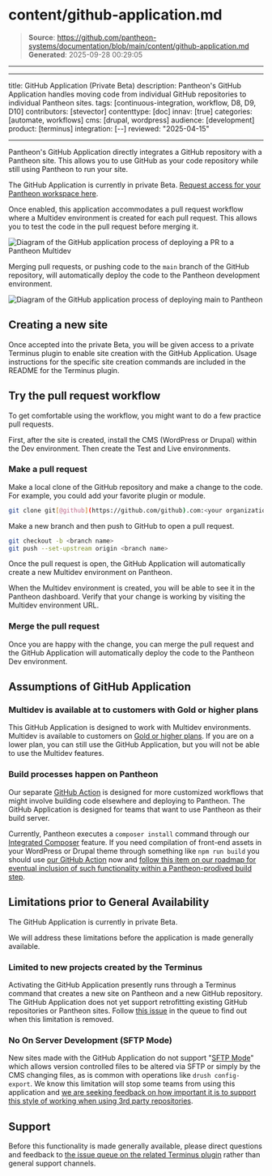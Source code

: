 # content/github-application.md

> **Source**: https://github.com/pantheon-systems/documentation/blob/main/content/github-application.md
> **Generated**: 2025-09-28 00:29:05

---

---
title: GitHub Application (Private Beta)
description: Pantheon's GitHub Application handles moving code from individual GitHub repositories to individual Pantheon sites.
tags: [continuous-integration, workflow, D8, D9, D10]
contributors: [stevector]
contenttype: [doc]
innav: [true]
categories: [automate, workflows]
cms: [drupal, wordpress]
audience: [development]
product: [terminus]
integration: [--]
reviewed: "2025-04-15"

---

Pantheon's GitHub Application directly integrates a GitHub repository with a Pantheon site.
This allows you to use GitHub as your code repository while still using Pantheon to run your site.

The GitHub Application is currently in private Beta. [Request access for your Pantheon workspace here](https://docs.google.com/forms/d/e/1FAIpQLSf0vYrRbPQBxR-hT8kGJ4bEdYPtpkTtfDvPM89xD2dNZeqLqA/viewform).

Once enabled, this application accommodates a pull request workflow where a Multidev environment is created for each pull request. This allows you to test the code in the pull request before merging it.

![Diagram of the GitHub application process of deploying a PR to a Pantheon Multidev](../images/github-app/diagram--deploying-pr.png)

Merging pull requests, or pushing code to the `main` branch of the GitHub repository, will automatically deploy the code to the Pantheon development environment.

![Diagram of the GitHub application process of deploying main to Pantheon](../images/github-app/diagram--deploying-main.png)


## Creating a new site

Once accepted into the private Beta, you will be given access to a private Terminus plugin to enable site creation with the GitHub Application.
Usage instructions for the specific site creation commands are included in the README for the Terminus plugin.

## Try the pull request workflow

To get comfortable using the workflow, you might want to do a few practice pull requests.

First, after the site is created, install the CMS (WordPress or Drupal) within the Dev environment.
Then create the Test and Live environments.

### Make a pull request

Make a local clone of the GitHub repository and make a change to the code.
For example, you could add your favorite plugin or module.

```bash
git clone git[@github](https://github.com/github).com:<your organization name>/<your site id>.git
```

Make a new branch and then push to GitHub to open a pull request.

```bash
git checkout -b <branch name>
git push --set-upstream origin <branch name>
```

Once the pull request is open, the GitHub Application will automatically create a new Multidev environment on Pantheon.

When the Multidev environment is created, you will be able to see it in the Pantheon dashboard.
Verify that your change is working by visiting the Multidev environment URL.

### Merge the pull request

Once you are happy with the change, you can merge the pull request and the GitHub Application will automatically deploy the code to the Pantheon Dev environment.

## Assumptions of GitHub Application

### Multidev is available at to customers with Gold or higher plans

This GitHub Application is designed to work with Multidev environments. Multidev is available to customers on [Gold or higher plans](/guides/multidev). If you are on a lower plan, you can still use the GitHub Application, but you will not be able to use the Multidev features.

### Build processes happen on Pantheon

Our separate [GitHub Action](/github-actions) is designed for more customized workflows that might involve building code elsewhere and deploying to Pantheon. The GitHub Application is designed for teams that want to use Pantheon as their build server.

Currently, Pantheon executes a `composer install` command through our [Integrated Composer](/guides/integrated-composer) feature.
If you need compilation of front-end assets in your WordPress or Drupal theme through something like `npm run build` you should use [our GitHub Action](https://github.com/pantheon-systems/push-to-pantheon) now and [follow this item on our roadmap for eventual inclusion of such functionality within a Pantheon-prodived build step](https://roadmap.pantheon.io/c/115-github-gitlab-and-bitbucket-integration).

## Limitations prior to General Availability

The GitHub Application is currently in private Beta.

We will address these limitations before the application is made generally available.

### Limited to new projects created by the Terminus

Activating the GitHub Application presently runs through a Terminus command that creates a new site on Pantheon and a new GitHub repository. The GitHub Application does not yet support retrofitting existing GitHub repositories or Pantheon sites.
Follow [this issue](https://github.com/pantheon-systems/terminus/issues/2683) in the queue to find out when this limitation is removed.

### No On Server Development  (SFTP Mode)

New sites made with the GitHub Application do not support "[SFTP Mode](/guides/sftp)" which allows version controlled files to be altered via SFTP or simply by the CMS changing files, as is common with operations like `drush config-export`. We know this limitation will stop some teams from using this application and [we are seeking feedback on how important it is to support this style of working when using 3rd party repositories](https://roadmap.pantheon.io/c/115-github-gitlab-and-bitbucket-integration).

## Support

Before this functionality is made generally available, please direct questions and feedback to [the issue queue on the related Terminus plugin](https://github.com/pantheon-systems/terminus-repository-plugin) rather than general support channels.
